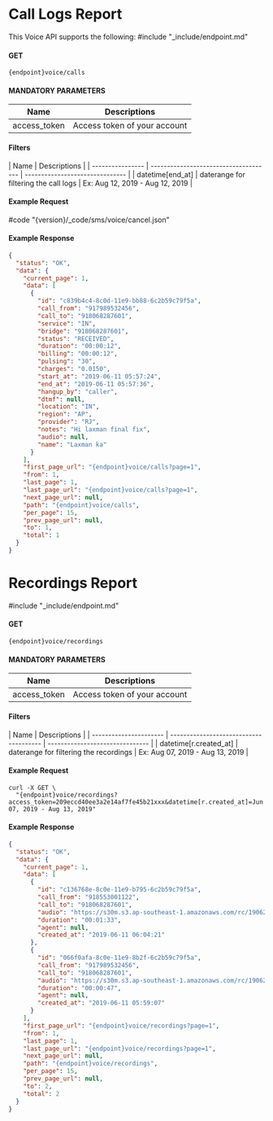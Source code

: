 # Call Logs Report

This Voice API supports the following:
#include "\_include/endpoint.md"

#### GET

```
{endpoint}voice/calls
```

#### MANDATORY PARAMETERS

| Name         | Descriptions                 |
| ------------ | ---------------------------- |
| access_token | Access token of your account |

#### Filters

| Name             | Descriptions                          |
| ---------------- | ------------------------------------- | ------------------------------- |
| datetime[end_at] | daterange for filtering the call logs | Ex: Aug 12, 2019 - Aug 12, 2019 |

#### Example Request

#code "{version}/\_code/sms/voice/cancel.json"

#### Example Response

```json
{
  "status": "OK",
  "data": {
    "current_page": 1,
    "data": [
      {
        "id": "c839b4c4-8c0d-11e9-bb88-6c2b59c79f5a",
        "call_from": "917989532456",
        "call_to": "918068287601",
        "service": "IN",
        "bridge": "918068287601",
        "status": "RECEIVED",
        "duration": "00:00:12",
        "billing": "00:00:12",
        "pulsing": "30",
        "charges": "0.0150",
        "start_at": "2019-06-11 05:57:24",
        "end_at": "2019-06-11 05:57:36",
        "hangup_by": "caller",
        "dtmf": null,
        "location": "IN",
        "region": "AP",
        "provider": "RJ",
        "notes": "Hi laxman final fix",
        "audio": null,
        "name": "Laxman ka"
      }
    ],
    "first_page_url": "{endpoint}voice/calls?page=1",
    "from": 1,
    "last_page": 1,
    "last_page_url": "{endpoint}voice/calls?page=1",
    "next_page_url": null,
    "path": "{endpoint}voice/calls",
    "per_page": 15,
    "prev_page_url": null,
    "to": 1,
    "total": 1
  }
}
```

# Recordings Report

#include "\_include/endpoint.md"

#### GET

```
{endpoint}voice/recordings
```

#### MANDATORY PARAMETERS

| Name         | Descriptions                 |
| ------------ | ---------------------------- |
| access_token | Access token of your account |

#### Filters

| Name                   | Descriptions                           |
| ---------------------- | -------------------------------------- | ------------------------------- |
| datetime[r.created_at] | daterange for filtering the recordings | Ex: Aug 07, 2019 - Aug 13, 2019 |

#### Example Request

```
curl -X GET \
  "{endpoint}voice/recordings?access_token=209eccd40ee3a2e14af7fe45b21xxx&datetime[r.created_at]=Jun 07, 2019 - Aug 13, 2019"
```

#### Example Response

```json
{
  "status": "OK",
  "data": {
    "current_page": 1,
    "data": [
      {
        "id": "c136768e-8c0e-11e9-b795-6c2b59c79f5a",
        "call_from": "918553001122",
        "call_to": "918068287601",
        "audio": "https://s30m.s3.ap-southeast-1.amazonaws.com/rc/190624/c-9180682876012-11061911.mp3?X-Amz-Content-Sha256=UNSIGNED-PAYLOAD&X-Amz-Algorithm=AWS4-HMAC-SHA256&X-Amz-Credential=AKIAITXHQTJADVE4ZNPA%2F20190813%2Fap-southeast-1%2Fs3%2Faws4_request&X-Amz-Date=20190813T124618Z&X-Amz-SignedHeaders=host&X-Amz-Expires=3600&X-Amz-Signature=cab675aec80b0d2544232ee3b1c272217c49e2c028a3029d58feffc94bc11576",
        "duration": "00:01:33",
        "agent": null,
        "created_at": "2019-06-11 06:04:21"
      },
      {
        "id": "066f0afa-8c0e-11e9-8b2f-6c2b59c79f5a",
        "call_from": "917989532456",
        "call_to": "918068287601",
        "audio": "https://s30m.s3.ap-southeast-1.amazonaws.com/rc/190624/c-9180682876012-11061911.mp3?X-Amz-Content-Sha256=UNSIGNED-PAYLOAD&X-Amz-Algorithm=AWS4-HMAC-SHA256&X-Amz-Credential=AKIAITXHQTJADVE4ZNPA%2F20190813%2Fap-southeast-1%2Fs3%2Faws4_request&X-Amz-Date=20190813T124618Z&X-Amz-SignedHeaders=host&X-Amz-Expires=3600&X-Amz-Signature=cab675aec80b0d2544232ee3b1c272217c49e2c028a3029d58feffc94bc11576",
        "duration": "00:00:47",
        "agent": null,
        "created_at": "2019-06-11 05:59:07"
      }
    ],
    "first_page_url": "{endpoint}voice/recordings?page=1",
    "from": 1,
    "last_page": 1,
    "last_page_url": "{endpoint}voice/recordings?page=1",
    "next_page_url": null,
    "path": "{endpoint}voice/recordings",
    "per_page": 15,
    "prev_page_url": null,
    "to": 2,
    "total": 2
  }
}
```
